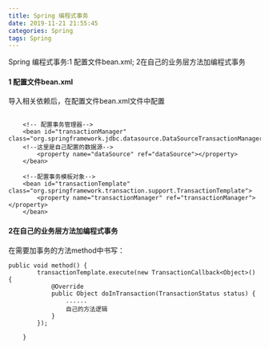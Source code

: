 ```yaml
---
title: Spring 编程式事务
date: 2019-11-21 21:55:45
categories: Spring
tags: Spring
---
```


Spring 编程式事务:1 配置文件bean.xml; 2在自己的业务层方法加编程式事务

<!--more-->

#### 1 配置文件bean.xml

导入相关依赖后，在配置文件bean.xml文件中配置

```

    <!-- 配置事务管理器-->
    <bean id="transactionManager" class="org.springframework.jdbc.datasource.DataSourceTransactionManager">
    <!--这里是自己配置的数据源-->
        <property name="dataSource" ref="dataSource"></property>
    </bean>

    <!--配置事务模板对象-->
    <bean id="transactionTemplate" class="org.springframework.transaction.support.TransactionTemplate">
        <property name="transactionManager" ref="transactionManager"></property>
    </bean>
```
#### 2在自己的业务层方法加编程式事务
在需要加事务的方法method中书写：
```
public void method() {
        transactionTemplate.execute(new TransactionCallback<Object>() {
            @Override
            public Object doInTransaction(TransactionStatus status) {
                ......
                自己的方法逻辑
            }
        });

    }
```